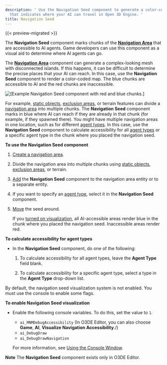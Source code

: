 ```yaml
---
description: ' Use the Navigation Seed component to generate a color-coded markup
  that indicates where your AI can travel in Open 3D Engine. '
title: Navigation Seed
---
```


{{< preview-migrated >}}

The **Navigation Seed** component marks chunks of the [**Navigation Area**](/docs/user-guide/components/reference/ai/nav-area/) that are accessible to AI agents. Game developers can use this component as a visual aid to determine where AI agents can go.

The **[Navigation Area](/docs/user-guide/components/reference/ai/nav-area/)** component can generate a complex-looking mesh with disconnected islands. If this happens, it can be difficult to determine the precise places that your AI can reach. In this case, use the **Navigation Seed** component to render a color-coded map. The blue chunks are accessible to AI and the red chunks are inaccessible.

![\[Example Navigation Seed component with red and blue chunks.\]](/images/user-guide/component/component-navigation-mesh-seed-enabled.png)

For example, [static objects](/docs/user-guide/components/reference/nav-area/#component-nav-area-static-entities), [exclusion areas](/docs/user-guide/components/reference/nav-area/#component-nav-area-exclusion), or terrain features can divide a [navigation area](/docs/user-guide/components/reference/ai/nav-area/) into multiple chunks. The **Navigation Seed** component marks in blue where AI can reach if they are already in that chunk (for example, if they spawned there). You might have multiple navigation areas in one location, such as for different [agent types](/docs/user-guide/components/reference/nav-area/#component-nav-area-properties). In this case, use the **Navigation Seed** component to calculate accessibility for all [agent types](/docs/user-guide/components/reference/navigation/#component-navigation-properties) or a specific agent type in the chunk where you placed the navigation seed.

**To use the Navigation Seed component**

1. [Create a navigation area](/docs/user-guide/components/reference/ai/nav-area/).

1. Divide the navigation area into multiple chunks using [static objects](/docs/user-guide/components/reference/nav-area/#component-nav-area-static-entities), [exclusion areas](/docs/user-guide/components/reference/nav-area/#component-nav-area-exclusion), or terrain.

1. [Add](/docs/userguide/components/working-adding.md) the **Navigation Seed** component to the navigation area entity or to a separate entity.

2. If you want to specify an [agent type](/docs/user-guide/components/reference/navigation/#component-navigation-properties), select it in the **Navigation Seed** component.

3. [Move](/docs/userguide/editor/toolbars) the seed around.

   If you [turned on visualization](/docs/userguide/components/nav-area#render-navigation-mesh), all AI-accessible areas render blue in the chunk where you placed the navigation seed. Inaccessible areas render red.

**To calculate accessibility for agent types**
+ In the **Navigation Seed** component, do one of the following:

  1. To calculate accessibility for all agent types, leave the **Agent Type** field blank.

  1. To calculate accessibility for a specific agent type, select a type in the **Agent Type** drop-down list.

By default, the navigation seed visualization system is not enabled. You must use the console to enable some flags.

**To enable Navigation Seed visualization**
+ Enable the following console variables. To do this, set the value to `1`.
  + `ai_MNMDebugAccessibility` (In O3DE Editor, you can also choose **Game**, **AI**, **Visualize Navigation Accessibility**./)
  + `ai_DebugDraw`
  + `ai_DebugDrawNavigation`

  For more information, see [Using the Console Window](/docs/user-guide/editor/console/).

**Note**
The **Navigation Seed** component exists only in O3DE Editor.
